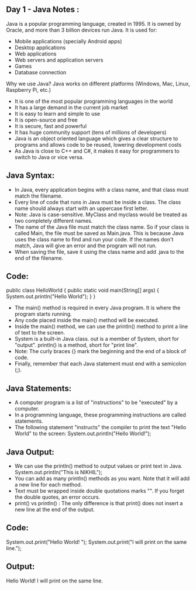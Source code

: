 Day 1 - Java Notes :
-----------------
Java is a popular programming language, created in 1995. It is owned by Oracle, and more than 3 billion devices run Java.
It is used for:
- Mobile applications (specially Android apps)
- Desktop applications
- Web applications
- Web servers and application servers
- Games
- Database connection

Why we use Java?
Java works on different platforms (Windows, Mac, Linux, Raspberry Pi, etc.)
- It is one of the most popular programming languages in the world
- It has a large demand in the current job market
- It is easy to learn and simple to use
- It is open-source and free
- It is secure, fast and powerful
- It has huge community support (tens of millions of developers)
- Java is an object oriented language which gives a clear structure to programs and allows code to be reused, lowering development costs
- As Java is close to C++ and C#, it makes it easy for programmers to switch to Java or vice versa.


Java Syntax:
-----------
- In Java, every application begins with a class name, and that class must match the filename.
- Every line of code that runs in Java must be inside a class. The class name should always start with an uppercase first letter. 
- Note: Java is case-sensitive. MyClass and myclass would be treated as two completely different names.
- The name of the Java file must match the class name. So if your class is called Main, the file must be saved as Main.java. This is because Java uses the class name to find and run your code. If the names don't match, Java will give an error and the program will not run. 
- When saving the file, save it using the class name and add .java to the end of the filename. 

Code:
----
public class HelloWorld {
   public static void main(String[] args) {
       System.out.println("Hello World");
   }
}

- The main() method is required in every Java program. It is where the program starts running.
- Any code placed inside the main() method will be executed.
- Inside the main() method, we can use the println() method to print a line of text to the screen.
- System is a built-in Java class.
  out is a member of System, short for "output".
  println() is a method, short for "print line".
- Note: The curly braces {} mark the beginning and the end of a block of code.
- Finally, remember that each Java statement must end with a semicolon (;).

Java Statements:
---------------
- A computer program is a list of "instructions" to be "executed" by a computer. 
- In a programming language, these programming instructions are called statements. 
- The following statement "instructs" the compiler to print the text "Hello World" to the screen:
  System.out.println("Hello World!");

Java Output:
-----------
- We can use the println() method to output values or print text in Java.
  System.out.println("This is NIKHIL");
- You can add as many println() methods as you want. Note that it will add a new line for each method.
- Text must be wrapped inside double quotations marks "". If you forget the double quotes, an error occurs.
- print() vs println() : The only difference is that print() does not insert a new line at the end of the output.

Code:
----
System.out.print("Hello World! ");
System.out.print("I will print on the same line.");

Output:
------
Hello World! I will print on the same line.










